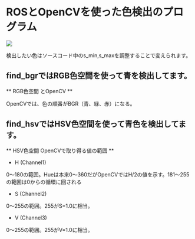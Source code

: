 # ROSとOpenCVを使った色検出のプログラム

[![](https://img.youtube.com/vi/a0Ebx5SHyJU/0.jpg)](https://www.youtube.com/watch?v=a0Ebx5SHyJU)


検出したい色はソースコード中のs_min,s_maxを調整することで変えられます。

## find_bgrではRGB色空間を使って青を検出してます。

** RGB色空間 とOpenCV **

  OpenCVでは、色の順番がBGR（青、緑、赤）になる。

## find_hsvではHSV色空間を使って青色を検出してます。

** HSV色空間 OpenCVで取り得る値の範囲 **

- H (Channel1)

 0～180の範囲。Hueは本来0～360だがOpenCVではH/2の値を示す。181～255の範囲は0からの循環に回される
- S (Channel2)

 0～255の範囲。255がS=1.0に相当。
- V (Channel3)

 0～255の範囲。255がV=1.0に相当。
